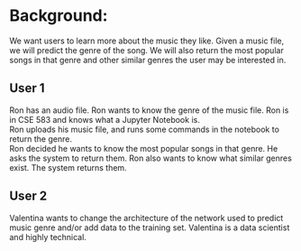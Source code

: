 # Background: 

We want users to learn more about the music they like.  Given a music file, we will predict the genre of the song. 
We will also return the most popular songs in that genre and other similar genres the user may be interested in. 

## User 1
Ron has an audio file.  Ron wants to know the genre of the music file. Ron is in CSE 583 and knows what a Jupyter Notebook is.  
Ron uploads his music file, and runs some commands in the notebook to return the genre.  
Ron decided he wants to know the most popular songs in that genre.  He asks the system to return them. 
Ron also wants to know what similar genres exist.  The system returns them.

## User 2

Valentina wants to change the architecture of the network used to predict music genre and/or add data to the training set.
Valentina is a data scientist and highly technical.  
